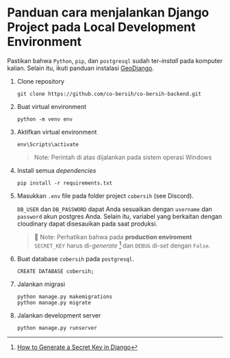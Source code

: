 # Panduan cara menjalankan Django Project pada Local Development Environment

Pastikan bahwa `Python`, `pip`, dan `postgresql` sudah ter-*install* pada komputer kalian. 
Selain itu, ikuti panduan instalasi [GeoDjango](https://docs.djangoproject.com/en/4.2/ref/contrib/gis/install/#geodjango-installation).

1. Clone repository

    ```shell
    git clone https://github.com/co-bersih/co-bersih-backend.git
    ```

2. Buat virtual environment

    ```shell
    python -m venv env
    ```

3. Aktifkan virtual environment

    ```shell
    env\Scripts\activate
    ```

    > Note: Perintah di atas dijalankan pada sistem operasi Windows

4. Install semua *dependencies*

    ```shell
    pip install -r requirements.txt
    ```

5. Masukkan `.env` file pada folder project `cobersih` (see Discord).

    `DB_USER` dan `DB_PASSWORD` dapat Anda sesuaikan dengan `username` dan `password` akun postgres Anda. Selain itu, variabel yang berkaitan dengan cloudinary dapat disesauikan pada saat produksi.

    > :memo: Note: Perhatikan bahwa pada **production enviroment** `SECRET_KEY` harus di-*generate* [^1] dan `DEBUG` di-*set* dengan `False`.

6. Buat database `cobersih` pada `postgresql`.

    ```postgresql
    CREATE DATABASE cobersih;
    ```

7. Jalankan migrasi

    ```shell
    python manage.py makemigrations
    python manage.py migrate
    ```

8. Jalankan development server

    ```shell
    python manage.py runserver
    ```

[^1]: [How to Generate a Secret Key in Django](https://codinggear.blog/django-generate-secret-key/#:~:text=Secret%20Key%20Safe-,What%20is%20a%20Django%20secret%20key%3F,of%20our%20hashes%20and%20tokens.)
